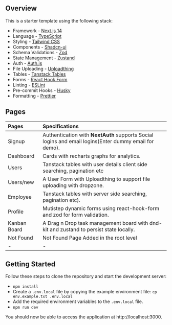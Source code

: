 ## Overview

This is a starter template using the following stack:

- Framework - [Next.js 14](https://nextjs.org/13)
- Language - [TypeScript](https://www.typescriptlang.org)
- Styling - [Tailwind CSS](https://tailwindcss.com)
- Components - [Shadcn-ui](https://ui.shadcn.com)
- Schema Validations - [Zod](https://zod.dev)
- State Management - [Zustand](https://zustand-demo.pmnd.rs)
- Auth - [Auth.js](https://authjs.dev/)
- File Uploading - [Uploadthing](https://uploadthing.com)
- Tables - [Tanstack Tables](https://ui.shadcn.com/docs/components/data-table)
- Forms - [React Hook Form](https://ui.shadcn.com/docs/components/form)
- Linting - [ESLint](https://eslint.org)
- Pre-commit Hooks - [Husky](https://typicode.github.io/husky/)
- Formatting - [Prettier](https://prettier.io)

## Pages

| Pages        | Specifications                                                                                        |
| :----------- | :---------------------------------------------------------------------------------------------------- |
| Signup       | Authentication with **NextAuth** supports Social logins and email logins(Enter dummy email for demo). |
| Dashboard    | Cards with recharts graphs for analytics.                                                             |
| Users        | Tanstack tables with user details client side searching, pagination etc                               |
| Users/new    | A User Form with Uploadthing to support file uploading with dropzone.                                 |
| Employee     | Tanstack tables with server side searching, pagination etc).                                          |
| Profile      | Mutistep dynamic forms using react-hook-form and zod for form validation.                             |
| Kanban Board | A Drag n Drop task management board with dnd-kit and zustand to persist state locally.                |
| Not Found    | Not Found Page Added in the root level                                                                |
| -            | -                                                                                                     |

## Getting Started

Follow these steps to clone the repository and start the development server:

- `npm install`
- Create a `.env.local` file by copying the example environment file:
  `cp env.example.txt .env.local`
- Add the required environment variables to the `.env.local` file.
- `npm run dev`

You should now be able to access the application at http://localhost:3000.
